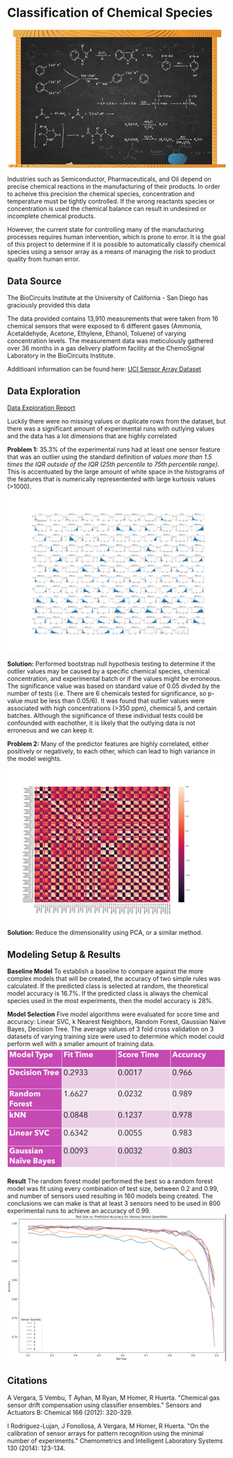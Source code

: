 # Classification of Chemical Species
![cover_photo](./images/readme-intro.jpg)

Industries such as Semiconductor, Pharmaceuticals, and Oil depend on precise chemical reactions in the manufacturing of their products. In order to acheive this precision the chemical species, concentration and temperature must be tightly controlled. If the wrong reactants species or concentration is used the chemical balance can result in undesired or incomplete chemical products.

However, the current state for controlling many of the manufacturing processes requires human intervention, which is prone to error. It is the goal of this project to determine if it is possible to automatically classify chemical species using a sensor array as a means of managing the risk to product quality from human error.

## Data Source

The BioCircuits Institute at the University of California - San Diego has graciously provided this data

The data provided contains 13,910 measurements that were taken from 16 chemical sensors that were exposed to 6 different gases (Ammonia, Acetaldehyde, Acetone, Ethylene, Ethanol, Toluene) of varying concentration levels. The measurement data was meticulously gathered over 36 months in a gas delivery platform facility at the ChemoSignal Laboratory in the BioCircuits Institute.

Additioanl information can be found here: 
[UCI Sensor Array Dataset](http://archive.ics.uci.edu/ml/datasets/Gas+Sensor+Array+Drift+Dataset+at+Different+Concentrations)

## Data Exploration

[Data Exploration Report](https://github.com/scosam/ChemicalPredictions/blob/master/notebooks/Capstone2EDA.ipynb)

Luckily there were no missing values or duplicate rows from the dataset, but there was a significant amount of experimental runs with outlying values and the data has a lot dimensions that are highly correlated

**Problem 1:** 35.3% of the experimental runs had at least one sensor feature that was an outlier using the standard definition of *values more than 1.5 times the IQR outside of the IQR (25th percentile to 75th percentile range).* This is accentuated by the large amount of white space in the histograms of the features that is numerically representented with large kurtosis values (>1000).

![Feature Histogram](./images/feature_histogram.png)

**Solution:** Performed bootstrap null hypothesis testing to determine if the outlier values may be caused by a specific chemical species, chemical concentration, and experimental batch or if the values might be erroneous. The significance value was based on standard value of 0.05 divded by the number of tests (i.e. There are 6 chemicals tested for significance, so p-value must be less than 0.05/6). It was found that outlier values were associated with high concentrations (>350 ppm), chemical 5, and certain batches. Although the significance of these individual tests could be confounded with eachother, it is likely that the outlying data is not erroneous and we can keep it.

**Problem 2:** Many of the predictor features are highly correlated, either positively or negatively, to each other, which can lead to high variance in the model weights.

![Correlation Heatmap](./images/heatmap.png)

**Solution:** Reduce the dimensionality using PCA, or a similar method.

## Modeling Setup & Results
**Baseline Model**
To establish a baseline to compare against the more complex models that will be created, the accuracy of two simple rules was calculated. If the predicted class is selected at random, the theoretical model accuracy is 16.7%. If the predicted class is always the chemical species used in the most experiments, then the model accuracy is 28%.

**Model Selection**
Five model algorithms were evaluated for score time and accuracy: Linear SVC, k Nearest Neighbors, Random Forest, Gaussian Naive Bayes, Decision Tree. The average values of 3 fold cross validation on 3 datasets of varying training size were used to determine which model could perform well with a smaller amount of training data.
![Model Performance](./images/model_performance.png)

**Result**
The random forest model performed the best so a random forest model was fit using every combination of test size, between 0.2 and 0.99, and number of sensors used resulting in 160 models being created. The conclusions we can make is that at least 3 sensors need to be used in 800 experimental runs to achieve an accuracy of 0.99.
![Sensor Quantity vs. Data Test Size Accuracy Tradeoff](./images/finaltradeoff2.png)

## Citations

A Vergara, S Vembu, T Ayhan, M Ryan, M Homer, R Huerta. "Chemical gas sensor drift compensation using classifier ensembles." Sensors and Actuators B: Chemical 166 (2012): 320-329.

I Rodriguez-Lujan, J Fonollosa, A Vergara, M Homer, R Huerta. "On the calibration of sensor arrays for pattern recognition using the minimal number of experiments." Chemometrics and Intelligent Laboratory Systems 130 (2014): 123-134.